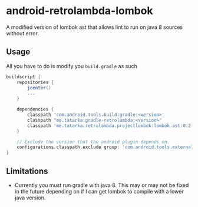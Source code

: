 # android-retrolambda-lombok
A modified version of lombok ast that allows lint to run on java 8 sources without error.

## Usage
All you have to do is modify you `build.gradle` as such
```groovy
buildscript {
    repositories {
        jcenter()
        ...
    }

    dependencies {
        classpath 'com.android.tools.build:gradle:<version>'
        classpath "me.tatarka:gradle-retrolambda:<version>"
        classpath 'me.tatarka.retrolambda.projectlombok:lombok.ast:0.2.3.a2'
    }

    // Exclude the version that the android plugin depends on.
    configurations.classpath.exclude group: 'com.android.tools.external.lombok'
}
```

## Limitations
- Currently you must run gradle with java 8. This may or may not be fixed in the future depending on if I can get lombok to compile with a lower java version.
